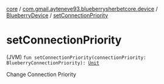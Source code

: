 [core](../../index.md) / [com.gmail.ayteneve93.blueberrysherbetcore.device](../index.md) / [BlueberryDevice](index.md) / [setConnectionPriority](./set-connection-priority.md)

# setConnectionPriority

(JVM) `fun setConnectionPriority(connectionPriority: BlueberryConnectionPriority): `[`Unit`](https://kotlinlang.org/api/latest/jvm/stdlib/kotlin/-unit/index.html)

Change Connection Priority

